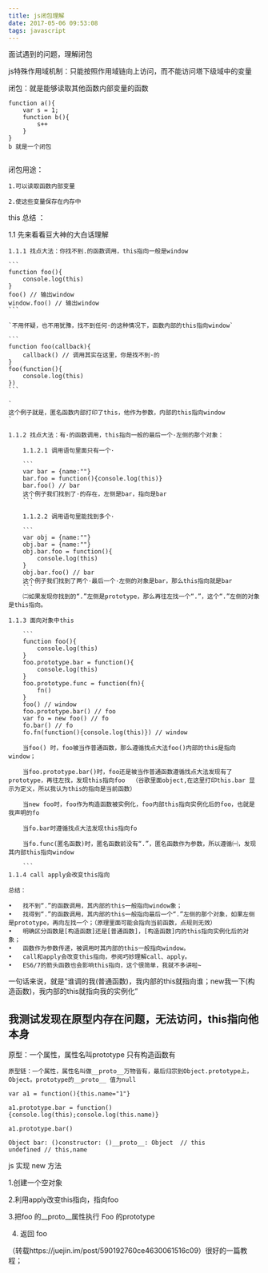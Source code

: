```yaml
---
title: js闭包理解
date: 2017-05-06 09:53:08
tags: javascript
---
```



面试遇到的问题，理解闭包

js特殊作用域机制：只能按照作用域链向上访问，而不能访问塔下级域中的变量

闭包：就是能够读取其他函数内部变量的函数

```
function a(){
	var s = 1;
	function b(){
		s++
	}
}
b 就是一个闭包


```

闭包用途：
	
	1.可以读取函数内部变量
	
	2.使这些变量保存在内存中
	
	


<!-- more -->

this 总结 ：

1.1 先来看看豆大神的大白话理解

	1.1.1 找点大法：你找不到.的函数调用，this指向一般是window
	
	```
	function foo(){
		console.log(this)	
	}
	foo() // 输出window
	window.foo() // 输出window
	```
	
	`不用怀疑，也不用犹豫，找不到任何·的这种情况下，函数内部的this指向window`
	
	```
	function foo(callback){
		callback() // 调用其实在这里，你是找不到·的
	}
	foo(function(){
		console.log(this)
	})
	```
	
	`
	这个例子就是，匿名函数内部打印了this，他作为参数，内部的this指向window
	`
	
	1.1.2 找点大法：有·的函数调用，this指向一般的最后一个·左侧的那个对象：
	
		1.1.2.1 调用语句里面只有一个·
	
		```
		var bar = {name:""}
		bar.foo = function(){console.log(this)}
		bar.foo() // bar 
		这个例子我们找到了·的存在，左侧是bar，指向是bar
		```
		
		1.1.2.2 调用语句里能找到多个·
		
		```
		var obj = {name:""}
		obj.bar = {name:""}
		obj.bar.foo = function(){
			console.log(this)
		}
		obj.bar.foo() // bar
		这个例子我们找到了两个·最后一个·左侧的对象是bar，那么this指向就是bar
		```
		㈡如果发现你找到的“.”左侧是prototype，那么再往左找一个“.”，这个“.”左侧的对象是this指向。

	1.1.3 面向对象中this
	
		```
		function foo(){
			console.log(this)
		}
		foo.prototype.bar = function(){
			console.log(this)
		}
		foo.prototype.func = function(fn){
			fn()
		}
		foo() // window
		foo.prototype.bar() // foo
		var fo = new foo() // fo
		fo.bar() // fo
		fo.fn(function(){console.log(this)}) // window
		
		当foo() 时，foo被当作普通函数，那么遵循找点大法foo()内部的this是指向window；
		
		当foo.prototype.bar()时，foo还是被当作普通函数遵循找点大法发现有了prototype，再往左找，发现this指向foo  （谷歌里面object,在这里打印this.bar 显示为定义，所以我认为this的指向是当前函数）
		
		当new foo时，foo作为构造函数被实例化，foo内部this指向实例化后的foo，也就是我声明的fo 
		
		当fo.bar时遵循找点大法发现this指向fo
		
		当fo.func(匿名函数)时，匿名函数前没有“.”，匿名函数作为参数，所以遵循㈠，发现其内部this指向window

		```
	1.1.4 call apply会改变this指向
	
	总结：
	
	•	找不到“.”的函数调用，其内部的this一般指向window象；
	•	找得到“.”的函数调用，其内部的this一般指向最后一个“.”左侧的那个对象，如果左侧是prototype，再向左找一个；（原理里面可能会指向当前函数，点规则无效）
	•	明确区分函数是[构造函数]还是[普通函数]，[构造函数]内的this指向实例化后的对象；
	•	函数作为参数传递，被调用时其内部的this一般指向window。
	•	call和apply会改变this指向，参阅巧妙理解call、apply。
	•	ES6/7的箭头函数也会影响this指向，这个很简单，我就不多讲啦~
	
一句话来说，就是“谁调的我(普通函数)，我内部的this就指向谁；new我一下(构造函数)，我内部的this就指向我的实例化”



## 我测试发现在原型内存在问题，无法访问，this指向他本身


原型：一个属性，属性名叫prototype 只有构造函数有

	原型链：一个属性，属性名叫做__proto__万物皆有，最后归宗到Object.prototype上，Object。prototype的__proto__ 值为null

```
var a1 = function(){this.name="1"}

a1.prototype.bar = function(){console.log(this);console.log(this.name)}

a1.prototype.bar()

Object bar: ()constructor: ()__proto__: Object  // this
undefined // this,name
```


js  实现 new 方法

1.创建一个空对象

2.利用apply改变this指向，指向foo

3.把foo 的__proto__属性执行 Foo 的prototype

4. 返回 foo



（转载https://juejin.im/post/590192760ce4630061516c09）很好的一篇教程；

